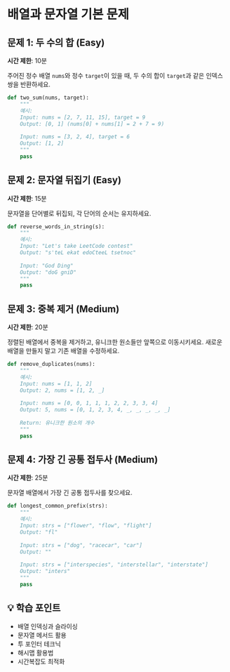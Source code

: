 # 배열과 문자열 기본 문제

## 문제 1: 두 수의 합 (Easy)
**시간 제한**: 10분

주어진 정수 배열 `nums`와 정수 `target`이 있을 때, 두 수의 합이 `target`과 같은 인덱스 쌍을 반환하세요.

```python
def two_sum(nums, target):
    """
    예시:
    Input: nums = [2, 7, 11, 15], target = 9
    Output: [0, 1] (nums[0] + nums[1] = 2 + 7 = 9)
    
    Input: nums = [3, 2, 4], target = 6
    Output: [1, 2]
    """
    pass
```

## 문제 2: 문자열 뒤집기 (Easy)
**시간 제한**: 15분

문자열을 단어별로 뒤집되, 각 단어의 순서는 유지하세요.

```python
def reverse_words_in_string(s):
    """
    예시:
    Input: "Let's take LeetCode contest"
    Output: "s'teL ekat edoCteeL tsetnoc"
    
    Input: "God Ding"
    Output: "doG gniD"
    """
    pass
```

## 문제 3: 중복 제거 (Medium)
**시간 제한**: 20분

정렬된 배열에서 중복을 제거하고, 유니크한 원소들만 앞쪽으로 이동시키세요. 새로운 배열을 만들지 말고 기존 배열을 수정하세요.

```python
def remove_duplicates(nums):
    """
    예시:
    Input: nums = [1, 1, 2]
    Output: 2, nums = [1, 2, _]
    
    Input: nums = [0, 0, 1, 1, 1, 2, 2, 3, 3, 4]
    Output: 5, nums = [0, 1, 2, 3, 4, _, _, _, _, _]
    
    Return: 유니크한 원소의 개수
    """
    pass
```

## 문제 4: 가장 긴 공통 접두사 (Medium)
**시간 제한**: 25분

문자열 배열에서 가장 긴 공통 접두사를 찾으세요.

```python
def longest_common_prefix(strs):
    """
    예시:
    Input: strs = ["flower", "flow", "flight"]
    Output: "fl"
    
    Input: strs = ["dog", "racecar", "car"]
    Output: ""
    
    Input: strs = ["interspecies", "interstellar", "interstate"]
    Output: "inters"
    """
    pass
```

## 💡 학습 포인트
- 배열 인덱싱과 슬라이싱
- 문자열 메서드 활용
- 투 포인터 테크닉
- 해시맵 활용법
- 시간복잡도 최적화